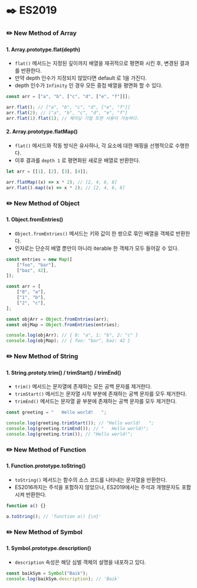 # ✒️ ES2019

### ✏️ New Method of Array

#### 1. Array.prototype.flat(depth)

- `flat()` 메서드는 지정된 깊이까지 배열을 재귀적으로 평면화 시킨 후, 변경된 결과를 반환한다.
- 만약 depth 인수가 지정되지 않았다면 default 로 1을 가진다.
- depth 인수가 `Infinity` 인 경우 모든 중첩 배열을 평면화 할 수 있다.

```javascript
const arr = ["a", "b", ["c", "d", ["e", "f"]]];

arr.flat(); // ["a", "b", "c", "d", ["e", "f"]]
arr.flat(2); // ["a", "b", "c", "d", "e", "f"]
arr.flat(1).flat(1); // 체이닝 기법 또한 사용이 가능하다.
```

#### 2. Array.prototype.flatMap()

- `flat()` 메서드와 작동 방식은 유사하나, 각 요소에 대한 매핑을 선행적으로 수행한다.
- 이후 결과를 `depth 1` 로 평면화된 새로운 배열로 반환한다.

```javascript
let arr = [[1], [2], [3], [4]];

arr.flatMap((x) => x * 2); // [2, 4, 6, 8]
arr.flat().map((x) => x * 2); // [2, 4, 6, 8]
```

### ✏️ New Method of Object

#### 1. Object.fromEntries()

- `Object.fromEntries()` 메서드는 키와 값이 한 쌍으로 묶인 배열을 객체로 반환한다.
- 인자로는 단순히 배열 뿐만이 아니라 iterable 한 객체가 모두 들어갈 수 있다.

```javascript
const entries = new Map([
	["foo", "bar"],
	["baz", 42],
]);

const arr = [
	["0", "a"],
	["1", "b"],
	["2", "c"],
];

const objArr = Object.fromEntries(arr);
const objMap = Object.fromEntries(entries);

console.log(objArr); // { 0: "a", 1: "b", 2: "c" }
console.log(objMap); // { foo: "bar", baz: 42 }
```

### ✏️ New Method of String

#### 1. String.prototy.trim() / trimStart() / trimEnd()

- `trim()` 메서드는 문자열에 존재하는 모든 공백 문자를 제거한다.
- `trimStart()` 메서드는 문자열 시작 부분에 존재하는 공백 문자를 모두 제거한다.
- `trimEnd()` 메서드는 문자열 끝 부분에 존재하는 공백 문자를 모두 제거한다.

```javascript
const greeting = "   Hello world!   ";

console.log(greeting.trimStart()); // "Hello world!   ";
console.log(greeting.trimEnd()); // "   Hello world!";
console.log(greeting.trim()); // "Hello world!";
```

### ✏️ New Method of Function

#### 1. Function.prototype.toString()

- `toString()` 메서드는 함수의 소스 코드를 나타내는 문자열을 반환한다.
- ES2016까지는 주석을 포함하지 않았으나, ES2019에서는 주석과 개행문자도 포함시켜 반환한다.

```javascript
function a() {}

a.toString(); // 'function a() {\n}'
```

### ✏️ New Method of Symbol

#### 1. Symbol.prototype.description()

- `description` 속성은 해당 심벌 객체의 설명을 내포하고 있다.

```javascript
const baikSym = Symbol("Baik");
console.log(baikSym.description); // 'Baik'
```
